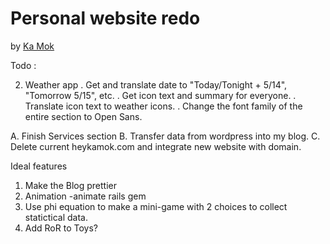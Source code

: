 # Personal website redo

by [Ka Mok](http://heykamok.com)

Todo :


 2. Weather app
 		. Get and translate date to "Today/Tonight + 5/14", "Tomorrow 5/15", etc.
 		. Get icon text and summary for everyone.
		. Translate icon text to weather icons.
		. Change the font family of the entire section to Open Sans.

 A. Finish Services section
 B. Transfer data from wordpress into my blog.
 C. Delete current heykamok.com and integrate new website with domain.


 Ideal features
 1. Make the Blog prettier
 2. Animation -animate rails gem
 3. Use phi equation to make a mini-game with 2 choices to collect statictical data.
 4. Add RoR to Toys?